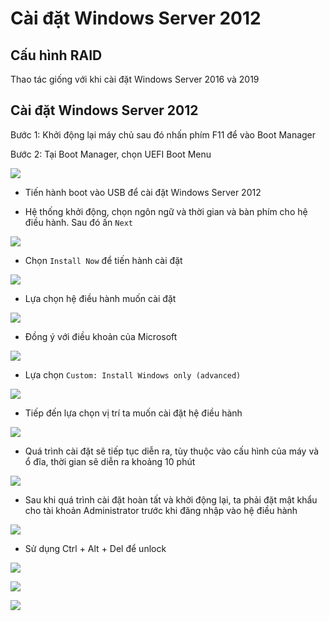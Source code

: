 # Cài đặt Windows Server 2012 
## Cấu hình RAID
Thao tác giống với khi cài đặt Windows Server 2016 và 2019

## Cài đặt Windows Server 2012 
Bước 1: Khởi động lại máy chủ sau đó nhấn phím F11 để vào Boot Manager

Bước 2: Tại Boot Manager, chọn UEFI Boot Menu 

![](./images/ws2012-1.png)

- Tiến hành boot vào USB để cài đặt Windows Server 2012

- Hệ thống khởi động, chọn ngôn ngữ và thời gian và bàn phím cho hệ điều hành. Sau đó ấn `Next`

![](./images/ws2012-2.png)

- Chọn `Install Now` để tiến hành cài đặt

![](./images/ws2012-3.png)

- Lựa chọn hệ điều hành muốn cài đặt

![](./images/ws2012-4.png)

- Đồng ý với điều khoản của Microsoft

![](./images/ws2012-5.png)

- Lựa chọn `Custom: Install Windows only (advanced)`

![](./images/ws2012-6.png)

- Tiếp đến lựa chọn vị trí ta muốn cài đặt hệ điều hành

![](./images/ws2012-7.png)

- Quá trình cài đặt sẽ tiếp tục diễn ra, tùy thuộc vào cấu hình của máy và ổ đĩa, thời gian sẽ diễn ra khoảng 10 phút

![](./images/ws2012-8.png)

- Sau khi quá trình cài đặt hoàn tất và khởi động lại, ta phải đặt mật khẩu cho tài khoản Administrator trước khi đăng nhập vào hệ điều hành

![](./images/ws2012-10.png)

- Sử dụng Ctrl + Alt + Del để unlock 

![](./images/ws2012-11.png)

![](./images/ws2012-12.png)

![](./images/ws2012-13.png)
